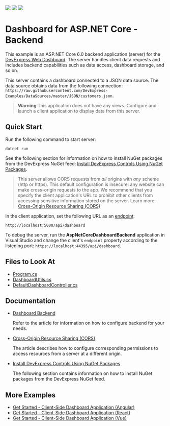 <!-- default badges list -->
![](https://img.shields.io/endpoint?url=https://codecentral.devexpress.com/api/v1/VersionRange/306050958/22.2.2%2B)
[![](https://img.shields.io/badge/Open_in_DevExpress_Support_Center-FF7200?style=flat-square&logo=DevExpress&logoColor=white)](https://supportcenter.devexpress.com/ticket/details/T942028)
[![](https://img.shields.io/badge/📖_How_to_use_DevExpress_Examples-e9f6fc?style=flat-square)](https://docs.devexpress.com/GeneralInformation/403183)
<!-- default badges end -->

# Dashboard for ASP.NET Core - Backend

This example is an ASP.NET Core 6.0 backend application (server) for the [DevExpress Web Dashboard](https://docs.devexpress.com/Dashboard/115955/web-dashboard). The server handles client data requests and includes backend capabilities such as data access, dashboard storage, and so on.

This server contains a dashboard connected to a JSON data source. The data source obtains data from the following connection: `https://raw.githubusercontent.com/DevExpress-Examples/DataSources/master/JSON/customers.json`.

> **Warning** This application does not have any views. Configure and launch a client application to display data from this server.

## Quick Start

Run the following command to start server:

```
dotnet run
```

See the following section for information on how to install NuGet packages from the DevExpress NuGet feed: [Install DevExpress Controls Using NuGet Packages](https://docs.devexpress.com/GeneralInformation/115912/installation/install-devexpress-controls-using-nuget-packages).

> This server allows CORS requests from _all_ origins with _any_ scheme (http or https). This default configuration is insecure: any website can make cross-origin requests to the app. We recommend that you specify the client application's URL to prohibit other clients from accessing sensitive information stored on the server. Learn more: [Cross-Origin Resource Sharing (CORS)](https://docs.devexpress.com/Dashboard/400709)

In the client application, set the following URL as an [endpoint](https://docs.devexpress.com/Dashboard/js-DevExpress.Dashboard.DashboardControlOptions?p=netframework#js_devexpress_dashboard_dashboardcontroloptions_endpoint):

```
http://localhost:5000/api/dashboard
```

To debug the server, run the **AspNetCoreDashboardBackend** application in Visual Studio and change the client's `endpoint` property according to the listening port: `https://localhost:44395/api/dashboard`.

<!-- default file list -->
## Files to Look At

* [Program.cs](./CS/AspNetCoreDashboardBackend/Program.cs)
* [DashboardUtils.cs](./CS/AspNetCoreDashboardBackend/Code/DashboardUtils.cs)
* [DefaultDashboardController.cs](./CS/AspNetCoreDashboardBackend/DefaultDashboardController.cs)
<!-- default file list end -->


## Documentation
- [Dashboard Backend](https://docs.devexpress.com/Dashboard/402096)
    
    Refer to the article for information on how to configure backend for your needs.
    
- [Cross-Origin Resource Sharing (CORS)](https://docs.devexpress.com/Dashboard/400709)

    The article describes how to configure corresponding permissions to access resources from a server at a different origin.
    
- [Install DevExpress Controls Using NuGet Packages](https://docs.devexpress.com/GeneralInformation/115912/installation/install-devexpress-controls-using-nuget-packages)
    
    The following section contains information on how to install NuGet packages from the DevExpress NuGet feed.
    
## More Examples

- [Get Started - Client-Side Dashboard Application (Angular)](https://github.com/DevExpress-Examples/dashboard-angular-app)
- [Get Started - Client-Side Dashboard Application (React)](https://github.com/DevExpress-Examples/dashboard-react-app)
- [Get Started - Client-Side Dashboard Application (Vue)](https://github.com/DevExpress-Examples/dashboard-vue-app)
